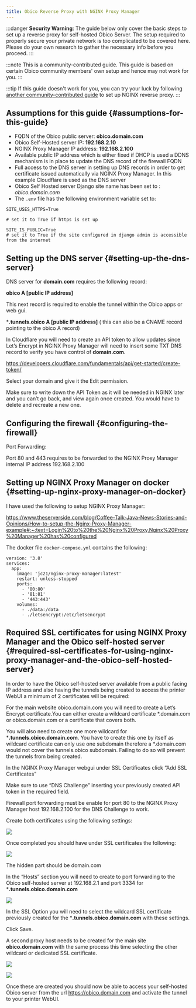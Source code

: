 ```yaml
---
title: Obico Reverse Proxy with NGINX Proxy Manager
---
```


:::danger
**Security Warning**: The guide below only cover the basic steps to set up a reverse proxy for self-hosted Obico Server. The setup required to properly secure your private network is too complicated to be covered here. Please do your own research to gather the necessary info before you proceed.
:::

:::note
This is a community-contributed guide. This guide is based on certain Obico community members' own setup and hence may not work for you.
:::

:::tip
If this guide doesn't work for you, you can try your luck by following [another community-contributed guide](reverse-proxy.md) to set up NGINX reverse proxy.
:::


## Assumptions for this guide {#assumptions-for-this-guide}

* FQDN of the Obico public server: **obico.domain.com**
* Obico Self-Hosted server IP: **192.168.2.10**
* NGINX Proxy Manager IP address: **192.168.2.100**
* Available public IP address which is either fixed if DHCP is used a DDNS mechanism is in place to update the DNS record of the firewall FQDN
* Full access to the DNS server in setting up DNS records in order to get certificate issued automatically via NGINX Proxy Manager. In this example Cloudflare is used as the DNS server
* Obico Self Hosted server Django site name has been set to : *obico.domain.com*
* The `.env` file has the following environment variable set to:

```
SITE_USES_HTTPS=True

# set it to True if https is set up

SITE_IS_PUBLIC=True
# set it to True if the site configured in django admin is accessible from the internet
```

## Setting up the DNS server {#setting-up-the-dns-server}

DNS server for **domain.com** requires the following record:

**obico A [public IP address]**

This next record is required to enable the tunnel within the Obico apps or web gui.

***.tunnels.obico A [public IP address]** ( this can also be a CNAME record pointing to the obico A record)

In Cloudflare you will need to create an API token to allow updates since Let’s Encrypt in NGINX Proxy Manager will need to insert some TXT DNS record to verify you have control of **domain.com**.

https://developers.cloudflare.com/fundamentals/api/get-started/create-token/

Select your domain and give it the Edit permission.

Make sure to write down the API Token as it will be needed in NGINX later and you can’t go back, and view again once created. You would have to delete and recreate a new one.

## Configuring the firewall {#configuring-the-firewall}

Port Forwarding:

Port 80 and 443 requires to be forwarded to the NGINX Proxy Manager internal IP address 192.168.2.100

## Setting up NGINX Proxy Manager on docker {#setting-up-nginx-proxy-manager-on-docker}

I have used the following to setup NGINX Proxy Manager:

https://www.theserverside.com/blog/Coffee-Talk-Java-News-Stories-and-Opinions/How-to-setup-the-Nginx-Proxy-Manager-example#:~:text=Login%20to%20the%20Nginx%20Proxy,Nginx%20Proxy%20Manager%20has%20configured

The docker file `docker-compose.yml` contains the following:

```
version: '3.8'
services:
  app:
    image: 'jc21/nginx-proxy-manager:latest'
    restart: unless-stopped
    ports:
      - '80:80'
      - '81:81'
      - '443:443'
    volumes:
      - ./data:/data
      - ./letsencrypt:/etc/letsencrypt
```

## Required SSL certificates for using NGINX Proxy Manager and the Obico self-hosted server {#required-ssl-certificates-for-using-nginx-proxy-manager-and-the-obico-self-hosted-server}

In order to have the Obico self-hosted server available from a public facing IP address and also having the tunnels being created to access the printer WebUI a minimum of 2 certificates will be required:

For the main website obico.domain.com you will need to create a Let’s Encrypt certificate.You can either create a wildcard certificate *.domain.com or obico.domain.com or a certificate that covers both.

You will also need to create one more wildcard for ***.tunnels.obico.domain.com**. You have to create this one by itself as wildcard certificate can only use one subdomain therefore a *.domain.com would not cover the tunnels.obico subdomain. Failing to do so will prevent the tunnels from being created.

In the NGINX Proxy Manager webgui under SSL Certificates click “Add SSL Certificates”

Make sure to use “DNS Challenge” inserting your previously created API token in the required field.

Firewall port forwarding must be enable for port 80 to the NGINX Proxy Manager host 192.168.2.100 for the DNS Challenge to work.

Create both certificates using the following settings:

![](/img/server-guides/nginx-proxy-manager/lets-encrypt-cert.jpg)

Once completed you should have under SSL certificates the following:

![](/img/server-guides/nginx-proxy-manager/ssl-cert.jpg)

The hidden part should be domain.com

In the “Hosts” section you will need to create to port forwarding to the Obico self-hosted server at 192.168.2.1 and port 3334 for ***.tunnels.obico.domain.com**

![](/img/server-guides/nginx-proxy-manager/new-proxy-host.jpg)

In the SSL Option you will need to select the wildcard SSL certificate previously created for the ***.tunnels.obico.domain.com** with these settings.

Click Save.

A second proxy host needs to be created for the main site **obico.domain.com** with the same process this time selecting the other wildcard or dedicated SSL certificate.

![](/img/server-guides/nginx-proxy-manager/new-proxy-host-2.jpg)

![](/img/server-guides/nginx-proxy-manager/new-proxy-host-3.jpg)

Once these are created you should now be able to access your self-hosted Obico server from the url https://obico.domain.com and activate the tunnel to your printer WebUI.
